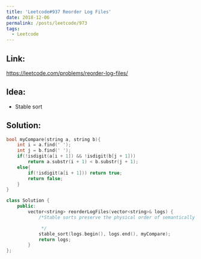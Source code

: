 ```yaml
---
title: 'Leetcode#937 Reorder Log Files'
date: 2018-12-06
permalink: /posts/leetcode/973
tags:
  - Leetcode
---
```

## Link: ##
https://leetcode.com/problems/reorder-log-files/

## Idea: ##
- Stable sort

## Solution: ##
```cpp
bool myCompare(string a, string b){
    int i = a.find(' ');
    int j = b.find(' ');
    if(!isdigit(a[i + 1]) && !isdigit(b[j + 1]))
        return a.substr(i + 1) < b.substr(j + 1);
    else{
        if(!isdigit(a[i + 1])) return true;
        return false;
    }
}

class Solution {
    public:
        vector<string> reorderLogFiles(vector<string>& logs) {
            /*Stable sorts preserve the physical order of semantically equivalent values.

             */
            stable_sort(logs.begin(), logs.end(), myCompare);
            return logs;
        }
};
```
